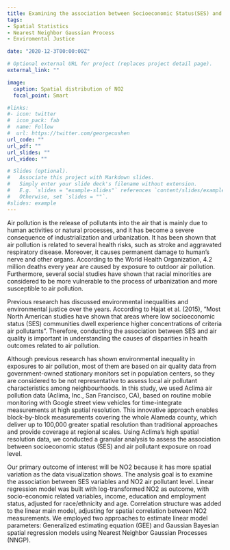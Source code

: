 ```yaml
---
title: Examining the association between Socioeconomic Status(SES) and Air Pollution in Alameda County
tags:
- Spatial Statistics
- Nearest Neighbor Gaussian Process 
- Enviromental Justice

date: "2020-12-3T00:00:00Z"

# Optional external URL for project (replaces project detail page).
external_link: ""

image:
  caption: Spatial distribution of NO2
  focal_point: Smart

#links:
#- icon: twitter
#  icon_pack: fab
#  name: Follow
#  url: https://twitter.com/georgecushen
url_code: ""
url_pdf: ""
url_slides: ""
url_video: ""

# Slides (optional).
#   Associate this project with Markdown slides.
#   Simply enter your slide deck's filename without extension.
#   E.g. `slides = "example-slides"` references `content/slides/example-slides.md`.
#   Otherwise, set `slides = ""`.
#slides: example
---
```


Air pollution is the release of pollutants into the air that is mainly due to human activities or natural processes, and it has become a severe consequence of industrialization and urbanization. It has been shown that air pollution is related to several health risks, such as stroke and aggravated respiratory disease. Moreover, it causes permanent damage to human’s nerve and other organs. According to the World Health Organization, 4.2 million deaths every year are caused by exposure to outdoor air pollution. Furthermore, several social studies have shown that racial minorities are considered to be more vulnerable to the process of urbanization and more susceptible to air pollution. 

Previous research has discussed environmental inequalities and environmental justice over the years. According to Hajat et al. (2015), ”Most North American studies have shown that areas where low socioeconomic status (SES) communities dwell experience higher concentrations of criteria air pollutants”. Therefore, conducting the association between SES and air quality is important in understanding the causes of disparities in health outcomes related to air pollution.  

Although previous research has shown environmental inequality in exposures to air pollution, most of them are based on air quality data from government-owned stationary monitors set in population centers, so they are considered to be not representative to assess local air pollutant characteristics among neighbourhoods. In this study, we used Aclima air pollution data (Aclima, Inc., San Francisco, CA), based on routine mobile monitoring with Google street view vehicles for time-integrate measurements at high spatial resolution. This innovative approach enables block-by-block measurements covering the whole Alameda county, which deliver up to 100,000 greater spatial resolution than traditional approaches and provide coverage at regional scales. Using Aclima’s high spatial resolution data, we conducted a granular analysis to assess the association between socioeconomic status (SES) and air pollutant exposure on road level.

Our primary outcome of interest will be NO2 because it has more spatial variation as the data visualization shows. The analysis goal is to examine the association between SES variables and NO2 air pollutant level. Linear regression model was built with log-transformed NO2 as outcome, with socio-economic related variables, income, education and employment status, adjusted for race/ethnicity and age. Correlation structure was added to the linear main model, adjusting for spatial correlation between NO2 measurements. We employed two approaches to estimate linear model parameters: Generalized estimating equation (GEE) and Gaussian Bayesian spatial regression models using Nearest Neighbor Gaussian Processes (NNGP).
